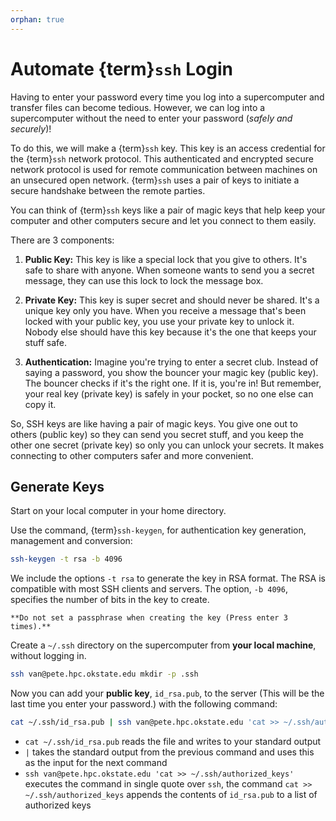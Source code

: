 ```yaml
---
orphan: true
---
```


# Automate {term}`ssh` Login 

 Having to enter your password every time you log into a supercomputer and transfer files can become tedious. However, we can log into a supercomputer without the need to enter your password (*safely and securely*)!
 
To do this, we will make a {term}`ssh` key. This key is an access credential for the {term}`ssh` network protocol. This authenticated and encrypted secure network protocol is used for remote communication between machines on an unsecured open network. {term}`ssh` uses a pair of keys to initiate a secure handshake between the remote parties. 

 You can think of {term}`ssh` keys like a pair of magic keys that help keep your computer and other computers secure and let you connect to them easily.

 There are 3 components:

1. **Public Key:** This key is like a special lock that you give to others. It's safe to share with anyone. When someone wants to send you a secret message, they can use this lock to lock the message box.

2. **Private Key:** This key is super secret and should never be shared. It's a unique key only you have. When you receive a message that's been locked with your public key, you use your private key to unlock it. Nobody else should have this key because it's the one that keeps your stuff safe.

3. **Authentication:** Imagine you're trying to enter a secret club. Instead of saying a password, you show the bouncer your magic key (public key). The bouncer checks if it's the right one. If it is, you're in! But remember, your real key (private key) is safely in your pocket, so no one else can copy it.

So, SSH keys are like having a pair of magic keys. You give one out to others (public key) so they can send you secret stuff, and you keep the other one secret (private key) so only you can unlock your secrets. It makes connecting to other computers safer and more convenient.

## Generate Keys

Start on your local computer in your home directory.

Use the command, {term}`ssh-keygen`, for authentication key generation, management and conversion:

```bash
ssh-keygen -t rsa -b 4096
```

We include the options `-t rsa` to generate the key in RSA format. The RSA is compatible with most SSH clients and servers. The option, `-b 4096`, specifies the number of bits in the key to create.

```{warning}
**Do not set a passphrase when creating the key (Press enter 3 times).**
```

Create a `~/.ssh` directory on the supercomputer from **your local machine**, without logging in.

```bash
ssh van@pete.hpc.okstate.edu mkdir -p .ssh
```

Now you can add your **public key**, `id_rsa.pub`, to the server (This will be the last time you enter your password.) with the following command:

```bash
cat ~/.ssh/id_rsa.pub | ssh van@pete.hpc.okstate.edu 'cat >> ~/.ssh/authorized_keys'
```

- `cat ~/.ssh/id_rsa.pub` reads the file and writes to your standard output
- `|` takes the standard output from the previous command and uses this as the input for the next command
- `ssh van@pete.hpc.okstate.edu 'cat >> ~/.ssh/authorized_keys'` executes the command in single quote over `ssh`, the command `cat >> ~/.ssh/authorized_keys` appends the contents of `id_rsa.pub` to a list of authorized keys
